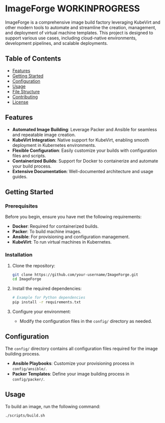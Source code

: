 # ImageForge WORKINPROGRESS

ImageForge is a comprehensive image build factory leveraging KubeVirt and other modern tools to automate and streamline the creation, management, and deployment of virtual machine templates. This project is designed to support various use cases, including cloud-native environments, development pipelines, and scalable deployments.

## Table of Contents

- [Features](#features)
- [Getting Started](#getting-started)
- [Configuration](#configuration)
- [Usage](#usage)
- [File Structure](#file-structure)
- [Contributing](#contributing)
- [License](#license)

## Features

- **Automated Image Building**: Leverage Packer and Ansible for seamless and repeatable image creation.
- **KubeVirt Integration**: Native support for KubeVirt, enabling smooth deployment in Kubernetes environments.
- **Flexible Configuration**: Easily customize your builds with configuration files and scripts.
- **Containerized Builds**: Support for Docker to containerize and automate your build process.
- **Extensive Documentation**: Well-documented architecture and usage guides.

## Getting Started

### Prerequisites

Before you begin, ensure you have met the following requirements:

- **Docker**: Required for containerized builds.
- **Packer**: To build machine images.
- **Ansible**: For provisioning and configuration management.
- **KubeVirt**: To run virtual machines in Kubernetes.

### Installation

1. Clone the repository:
    ```sh
    git clone https://github.com/your-username/ImageForge.git
    cd ImageForge
    ```

2. Install the required dependencies:
    ```sh
    # Example for Python dependencies
    pip install -r requirements.txt
    ```

3. Configure your environment:
    - Modify the configuration files in the `config/` directory as needed.

## Configuration

The `config/` directory contains all configuration files required for the image building process. 

- **Ansible Playbooks**: Customize your provisioning process in `config/ansible/`.
- **Packer Templates**: Define your image building process in `config/packer/`.

## Usage

To build an image, run the following command:

```sh
./scripts/build.sh
